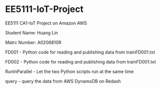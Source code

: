# EE5111-IoT-Project
EE5111 CA1-IoT Project on Amazon AWS 

Student Name: Huang Lin

Matrc Number: A0206810R


FD001 - Python code for reading and publishing data from trainFD001.txt

FD002 - Python code for reading and publishing data from trainFD001.txt

RunInParallel - Let the two Python scripts run at the same time

query - query the data from AWS DynamoDB on Redash
